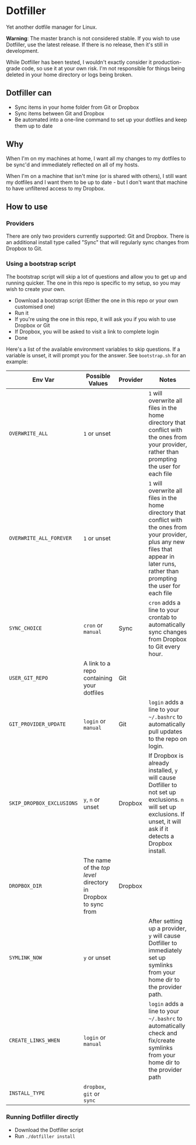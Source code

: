 # Dotfiller
Yet another dotfile manager for Linux.

**Warning**: The master branch is not considered stable. If you wish to use Dotfiller, use the latest release. If there is no release, then it's still in development.

While Dotfiller has been tested, I wouldn't exactly consider it production-grade code, so use it at your own risk. I'm not responsible for things being deleted in your home directory or logs being broken.

## Dotfiller can

* Sync items in your home folder from Git or Dropbox
* Sync items between Git and Dropbox
* Be automated into a one-line command to set up your dotfiles and keep them up to date

## Why

When I'm on my machines at home, I want all my changes to my dotfiles to be sync'd and immediately reflected on all of my hosts.

When I'm on a machine that isn't mine (or is shared with others), I still want my dotfiles and I want them to be up to date - but I don't want that machine to have unfiltered access to my Dropbox.

## How to use

### Providers

There are only two providers currently supported: Git and Dropbox.
There is an additional install type called "Sync" that will regularly sync changes from Dropbox to Git.

### Using a bootstrap script

The bootstrap script will skip a lot of questions and allow you to get up and running quicker. The one in this repo is specific to my setup, so you may wish to create your own.

* Download a bootstrap script (Either the one in this repo or your own customised one)
* Run it
* If you're using the one in this repo, it will ask you if you wish to use Dropbox or Git
* If Dropbox, you will be asked to visit a link to complete login
* Done

Here's a list of the available environment variables to skip questions. If a variable is unset, it will prompt you for the answer. See `bootstrap.sh` for an example:

| Env Var                   | Possible Values                                               | Provider | Notes                                                                                                                                                                                         |
|---------------------------|---------------------------------------------------------------|----------|-----------------------------------------------------------------------------------------------------------------------------------------------------------------------------------------------|
| `OVERWRITE_ALL`           | `1` or unset                                                  |          | `1` will overwrite all files in the home directory that conflict with the ones from your provider, rather than prompting the user for each file                                               |
| `OVERWRITE_ALL_FOREVER`   | `1` or unset                                                  |          | `1` will overwrite all files in the home directory that conflict with the ones from your provider, plus any new files that appear in later runs, rather than prompting the user for each file |
| `SYNC_CHOICE`             | `cron` or `manual`                                            | Sync     | `cron` adds a line to your crontab to automatically sync changes from Dropbox to Git every hour.                                                                                              |
| `USER_GIT_REPO`           | A link to a repo containing your dotfiles                     | Git      |                                                                                                                                                                                               |
| `GIT_PROVIDER_UPDATE`     | `login` or `manual`                                           | Git      | `login` adds a line to your `~/.bashrc` to automatically pull updates to the repo on login.                                                                                                   |
| `SKIP_DROPBOX_EXCLUSIONS` | `y`, `n` or unset                                             | Dropbox  | If Dropbox is already installed, `y` will cause Dotfiller to not set up exclusions. `n` will set up exclusions. If unset, it will ask if it detects a Dropbox install.                        |
| `DROPBOX_DIR`             | The name of the _top level_ directory in Dropbox to sync from | Dropbox  |                                                                                                                                                                                               |
| `SYMLINK_NOW`             | `y` or unset                                                  |          | After setting up a provider, `y` will cause Dotfiller to immediately set up symlinks from your home dir to the provider path.                                                                 |
| `CREATE_LINKS_WHEN`       | `login` or `manual`                                           |          | `login` adds a line to your `~/.bashrc` to automatically check and fix/create symlinks from your home dir to the provider path                                                                |
| `INSTALL_TYPE`            | `dropbox`, `git` or `sync`                                    |          |                                                                                                                                                                                               |

### Running Dotfiller directly

* Download the Dotfiller script
* Run `./dotfiller install`